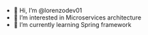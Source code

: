 - 👋 Hi, I’m @lorenzodev01
- 👀 I’m interested in Microservices architecture
- 🌱 I’m currently learning Spring framework

<!---
lorenzodev01/lorenzodev01 is a ✨ special ✨ repository because its `README.md` (this file) appears on your GitHub profile.
You can click the Preview link to take a look at your changes.
--->
